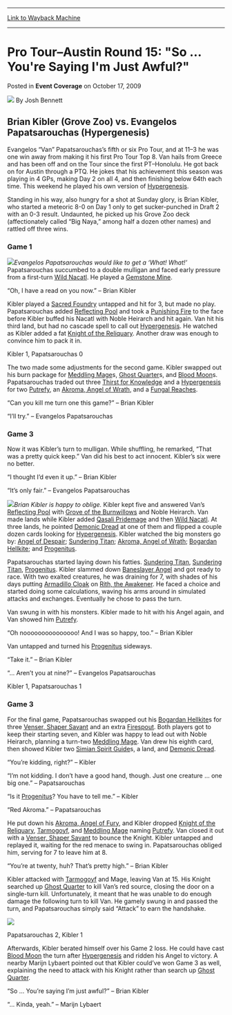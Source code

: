 
---
[Link to Wayback Machine](https://web.archive.org/web/20210503071428/https://magic.wizards.com/en/articles/archive/event-coverage/pro-tour%E2%80%93austin-round-15-so-%E2%80%A6-youre-saying-im-just-awful-2009-10-17)

[_metadata_:author]:- "Josh Bennett"
[_metadata_:description]:- "Brian Kibler (Grove Zoo) vs. Evangelos Papatsarouchas (Hypergenesis) Evangelos “Van” Papatsarouchas’s fifth or six Pro Tour, and at 11–3 he was one win away from making it his first Pro Tour Top 8. Van hails from Greece and has been off and on the Tour since the first PT–Honolulu. He got back on for Austin through a PTQ. He jokes that his achievement this season was playing in"
[_metadata_:generator]:- "Drupal 7 (http://drupal.org)"
[_metadata_:node]:- "500416"
[_metadata_:publish_date]:- "2009-10-17"
[_metadata_:source]:- "div-main-content"
[_metadata_:title]:- "Pro Tour–Austin Round 15: `So … You're Saying I'm Just Awful?`"
[_metadata_:wayback_capture_timestamp]:- "2021-05-03 07:14:28"
[_metadata_:wayback_raw_url]:- "https://web.archive.org/web/20210503071428id_/https://magic.wizards.com/en/articles/archive/event-coverage/pro-tour%E2%80%93austin-round-15-so-%E2%80%A6-youre-saying-im-just-awful-2009-10-17"
[_metadata_:wayback_url]:- "https://magic.wizards.com/en/articles/archive/event-coverage/pro-tour%E2%80%93austin-round-15-so-%E2%80%A6-youre-saying-im-just-awful-2009-10-17"
---


Pro Tour–Austin Round 15: "So … You're Saying I'm Just Awful?"
==============================================================



 Posted in **Event Coverage**
 on October 17, 2009 






![](https://media.magic.wizards.com/styles/auth_small/public/images/person/authorpic_joshbennett.jpg)
By Josh Bennett












Brian Kibler (Grove Zoo) vs. Evangelos Papatsarouchas (Hypergenesis)
--------------------------------------------------------------------


Evangelos “Van” Papatsarouchas’s fifth or six Pro Tour, and at 11–3 he was one win away from making it his first Pro Tour Top 8. Van hails from Greece and has been off and on the Tour since the first PT–Honolulu. He got back on for Austin through a PTQ. He jokes that his achievement this season was playing in 4 GPs, making Day 2 on all 4, and then finishing below 64th each time. This weekend he played his own version of [Hypergenesis](http://gatherer.wizards.com/Pages/Card/Details.aspx?name=Hypergenesis).


Standing in his way, also hungry for a shot at Sunday glory, is Brian Kibler, who started a meteoric 8-0 on Day 1 only to get sucker-punched in Draft 2 with an 0-3 result. Undaunted, he picked up his Grove Zoo deck (affectionately called “Big Naya,” among half a dozen other names) and rattled off three wins.


### Game 1


![](https://media.magic.wizards.com/image_legacy_migration/mtg/images/daily/events/ptaus09/r15_papatsarouchas.jpg)*Evangelos Papatsarouchas would like to get a ‘What! What!’* Papatsarouchas succumbed to a double mulligan and faced early pressure from a first-turn [Wild Nacatl](http://gatherer.wizards.com/Pages/Card/Details.aspx?name=Wild+Nacatl). He played a [Gemstone Mine](http://gatherer.wizards.com/Pages/Card/Details.aspx?name=Gemstone+Mine).


“Oh, I have a read on you now.” – Brian Kibler


Kibler played a [Sacred Foundry](http://gatherer.wizards.com/Pages/Card/Details.aspx?name=Sacred+Foundry) untapped and hit for 3, but made no play. Papatsarouchas added [Reflecting Pool](http://gatherer.wizards.com/Pages/Card/Details.aspx?name=Reflecting+Pool) and took a [Punishing Fire](http://gatherer.wizards.com/Pages/Card/Details.aspx?name=Punishing+Fire) to the face before Kibler buffed his Nacatl with Noble Heirarch and hit again. Van hit his third land, but had no cascade spell to call out [Hypergenesis](http://gatherer.wizards.com/Pages/Card/Details.aspx?name=Hypergenesis). He watched as Kibler added a fat [Knight of the Reliquary](http://gatherer.wizards.com/Pages/Card/Details.aspx?name=Knight+of+the+Reliquary). Another draw was enough to convince him to pack it in.


Kibler 1, Papatsarouchas 0


The two made some adjustments for the second game. Kibler swapped out his burn package for [Meddling Mage](http://gatherer.wizards.com/Pages/Card/Details.aspx?name=Meddling+Mage)s, [Ghost Quarter](http://gatherer.wizards.com/Pages/Card/Details.aspx?name=Ghost+Quarter)s, and [Blood Moon](http://gatherer.wizards.com/Pages/Card/Details.aspx?name=Blood+Moon)s. Papatsarouchas traded out three [Thirst for Knowledge](http://gatherer.wizards.com/Pages/Card/Details.aspx?name=Thirst+for+Knowledge) and a [Hypergenesis](http://gatherer.wizards.com/Pages/Card/Details.aspx?name=Hypergenesis) for two [Putrefy](http://gatherer.wizards.com/Pages/Card/Details.aspx?name=Putrefy), an [Akroma, Angel of Wrath](http://gatherer.wizards.com/Pages/Card/Details.aspx?name=Akroma%2C+Angel+of+Wrath), and a [Fungal Reaches](http://gatherer.wizards.com/Pages/Card/Details.aspx?name=Fungal+Reaches).


“Can you kill me turn one this game?” – Brian Kibler


“I’ll try.” – Evangelos Papatsarouchas


### Game 3


Now it was Kibler’s turn to mulligan. While shuffling, he remarked, “That was a pretty quick keep.” Van did his best to act innocent. Kibler’s six were no better.


“I thought I’d even it up.” – Brian Kibler


“It’s only fair.” – Evangelos Papatsarouchas


![](https://media.magic.wizards.com/image_legacy_migration/mtg/images/daily/events/ptaus09/r15_kibler.jpg)*Brian Kibler is happy to oblige.*
Kibler kept five and answered Van’s [Reflecting Pool](http://gatherer.wizards.com/Pages/Card/Details.aspx?name=Reflecting+Pool) with [Grove of the Burnwillows](http://gatherer.wizards.com/Pages/Card/Details.aspx?name=Grove+of+the+Burnwillows) and Noble Heirarch. Van made lands while Kibler added [Qasali Pridemage](http://gatherer.wizards.com/Pages/Card/Details.aspx?name=Qasali+Pridemage) and then [Wild Nacatl](http://gatherer.wizards.com/Pages/Card/Details.aspx?name=Wild+Nacatl). At three lands, he pointed [Demonic Dread](http://gatherer.wizards.com/Pages/Card/Details.aspx?name=Demonic+Dread) at one of them and flipped a couple dozen cards looking for [Hypergenesis](http://gatherer.wizards.com/Pages/Card/Details.aspx?name=Hypergenesis). Kibler watched the big monsters go by: [Angel of Despair](http://gatherer.wizards.com/Pages/Card/Details.aspx?name=Angel+of+Despair); [Sundering Titan](http://gatherer.wizards.com/Pages/Card/Details.aspx?name=Sundering+Titan); [Akroma, Angel of Wrath](http://gatherer.wizards.com/Pages/Card/Details.aspx?name=Akroma%2C+Angel+of+Wrath); [Bogardan Hellkite](http://gatherer.wizards.com/Pages/Card/Details.aspx?name=Bogardan+Hellkite); and [Progenitus](http://gatherer.wizards.com/Pages/Card/Details.aspx?name=Progenitus).


Papatsarouchas started laying down his fatties. [Sundering Titan](http://gatherer.wizards.com/Pages/Card/Details.aspx?name=Sundering+Titan), [Sundering Titan](http://gatherer.wizards.com/Pages/Card/Details.aspx?name=Sundering+Titan), [Progenitus](http://gatherer.wizards.com/Pages/Card/Details.aspx?name=Progenitus). Kibler slammed down [Baneslayer Angel](http://gatherer.wizards.com/Pages/Card/Details.aspx?name=Baneslayer+Angel) and got ready to race. With two exalted creatures, he was draining for 7, with shades of his days putting [Armadillo Cloak](http://gatherer.wizards.com/Pages/Card/Details.aspx?name=Armadillo+Cloak) on [Rith, the Awakener](http://gatherer.wizards.com/Pages/Card/Details.aspx?name=Rith%2C+the+Awakener). He faced a choice and started doing some calculations, waving his arms around in simulated attacks and exchanges. Eventually he chose to pass the turn.


Van swung in with his monsters. Kibler made to hit with his Angel again, and Van showed him [Putrefy](http://gatherer.wizards.com/Pages/Card/Details.aspx?name=Putrefy).


“Oh nooooooooooooooo! And I was so happy, too.” – Brian Kibler


Van untapped and turned his [Progenitus](http://gatherer.wizards.com/Pages/Card/Details.aspx?name=Progenitus) sideways.


“Take it.” – Brian Kibler


“... Aren’t you at nine?” – Evangelos Papatsarouchas


Kibler 1, Papatsarouchas 1


### Game 3


For the final game, Papatsarouchas swapped out his [Bogardan Hellkite](http://gatherer.wizards.com/Pages/Card/Details.aspx?name=Bogardan+Hellkite)s for three [Venser, Shaper Savant](http://gatherer.wizards.com/Pages/Card/Details.aspx?name=Venser%2C+Shaper+Savant) and an extra [Firespout](http://gatherer.wizards.com/Pages/Card/Details.aspx?name=Firespout). Both players got to keep their starting seven, and Kibler was happy to lead out with Noble Heirarch, planning a turn-two [Meddling Mage](http://gatherer.wizards.com/Pages/Card/Details.aspx?name=Meddling+Mage). Van drew his eighth card, then showed Kibler two [Simian Spirit Guide](http://gatherer.wizards.com/Pages/Card/Details.aspx?name=Simian+Spirit+Guide)s, a land, and [Demonic Dread](http://gatherer.wizards.com/Pages/Card/Details.aspx?name=Demonic+Dread).


“You’re kidding, right?” – Kibler


“I’m not kidding. I don’t have a good hand, though. Just one creature ... one big one.” – Papatsarouchas


“Is it [Progenitus](http://gatherer.wizards.com/Pages/Card/Details.aspx?name=Progenitus)? You have to tell me.” – Kibler


“Red Akroma.” – Papatsarouchas


He put down his [Akroma, Angel of Fury](http://gatherer.wizards.com/Pages/Card/Details.aspx?name=Akroma%2C+Angel+of+Fury), and Kibler dropped [Knight of the Reliquary](http://gatherer.wizards.com/Pages/Card/Details.aspx?name=Knight+of+the+Reliquary), [Tarmogoyf](http://gatherer.wizards.com/Pages/Card/Details.aspx?name=Tarmogoyf), and [Meddling Mage](http://gatherer.wizards.com/Pages/Card/Details.aspx?name=Meddling+Mage) naming [Putrefy](http://gatherer.wizards.com/Pages/Card/Details.aspx?name=Putrefy). Van closed it out with a [Venser, Shaper Savant](http://gatherer.wizards.com/Pages/Card/Details.aspx?name=Venser%2C+Shaper+Savant) to bounce the Knight. Kibler untapped and replayed it, waiting for the red menace to swing in. Papatsarouchas obliged him, serving for 7 to leave him at 8.


“You’re at twenty, huh? That’s pretty high.” – Brian Kibler


Kibler attacked with [Tarmogoyf](http://gatherer.wizards.com/Pages/Card/Details.aspx?name=Tarmogoyf) and Mage, leaving Van at 15. His Knight searched up [Ghost Quarter](http://gatherer.wizards.com/Pages/Card/Details.aspx?name=Ghost+Quarter) to kill Van’s red source, closing the door on a single-turn kill. Unfortunately, it meant that he was unable to do enough damage the following turn to kill Van. He gamely swung in and passed the turn, and Papatsarouchas simply said “Attack” to earn the handshake.


![](https://media.magic.wizards.com/image_legacy_migration/mtg/images/daily/events/ptaus09/r15_shake.jpg)


Papatsarouchas 2, Kibler 1


Afterwards, Kibler berated himself over his Game 2 loss. He could have cast [Blood Moon](http://gatherer.wizards.com/Pages/Card/Details.aspx?name=Blood+Moon) the turn after [Hypergenesis](http://gatherer.wizards.com/Pages/Card/Details.aspx?name=Hypergenesis) and ridden his Angel to victory. A nearby Marijn Lybaert pointed out that Kibler could’ve won Game 3 as well, explaining the need to attack with his Knight rather than search up [Ghost Quarter](http://gatherer.wizards.com/Pages/Card/Details.aspx?name=Ghost+Quarter).


“So ... You’re saying I’m just awful?” – Brian Kibler


“... Kinda, yeah.” – Marijn Lybaert









